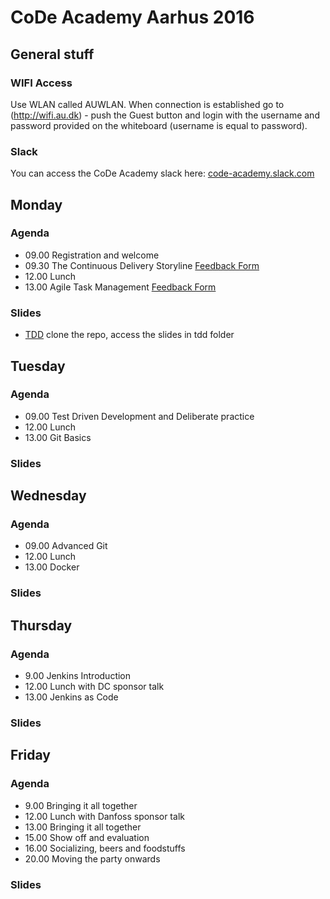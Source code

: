 # CoDe Academy Aarhus 2016
## General stuff

### WIFI Access
Use WLAN called AUWLAN. When connection is established go to (http://wifi.au.dk) - push the Guest button and login with the username and password provided on the whiteboard (username is equal to password).

### Slack
You can access the CoDe Academy slack here: [code-academy.slack.com](http://code-academy.slack.com)

## Monday
### Agenda
* 09.00 Registration and welcome
* 09.30 The Continuous Delivery Storyline [Feedback Form](https://goo.gl/forms/aZjYWU6mVxb6VjdB2)
* 12.00 Lunch
* 13.00 Agile Task Management [Feedback Form](https://goo.gl/forms/4GmtXlrzuSUtssP23)

### Slides
* [TDD](https://github.com/Praqma/reveals) clone the repo, access the slides in tdd folder

## Tuesday
### Agenda
* 09.00 Test Driven Development and Deliberate practice
* 12.00 Lunch
* 13.00 Git Basics

### Slides

## Wednesday
### Agenda
* 09.00 Advanced Git
* 12.00 Lunch
* 13.00 Docker

### Slides

## Thursday
### Agenda
* 9.00 Jenkins Introduction
* 12.00 Lunch with DC sponsor talk
* 13.00 Jenkins as Code

### Slides

## Friday
### Agenda
* 9.00 Bringing it all together
* 12.00 Lunch with Danfoss sponsor talk
* 13.00 Bringing it all together
* 15.00 Show off and evaluation
* 16.00 Socializing, beers and foodstuffs
* 20.00 Moving the party onwards

### Slides
